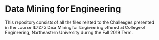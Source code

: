 # Data Mining for Engineering

This repository consists of all the files related to the Challenges presented in the course IE7275 Data Mining for Engineering offered at College of Engineering, Northeastern University during the Fall 2019 Term.
